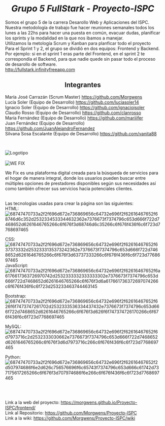<h1 align="center">  <em> Grupo 5 FullStark - Proyecto-ISPC </em></h1>

Somos el grupo 5 de la carrera Desarollo Web y Aplicaciones del ISPC.
Nuestra metodología de trabajo fue hacer reuniones semanales todos los lunes a las 22hs para hacer una puesta en común, evacuar dudas, planificar los sprints y la modalidad en la que nos ibamos a manejar.<br>
Utilizamos la metología Scrum y Kanban para planficar todo el proyecto <br>
Para el Sprint 1 y 2, el grupo se dividió en dos equipos: Frontend y Backend. Por ejemplo: si en el sprint 1 eras parte del Frontend, en el sprint 2 te correspondía el Backend, para que nadie quede sin pasar todo el proceso de desarollo de software. <br>
http://fullstark.infinityfreeapp.com
<br>

<h2 align="center">Integrantes</h2> 

María José Carrazán (Scrum Master) https://github.com/Morgwens <br>
Lucía Soler (Equipo de Desarrollo) https://github.com/luciasoler14 <br>
Ignacio Soler (Equipo de Desarrollo) https://github.com/ignaciojsoler <br>
Claudio Rosso (Equipo de Desarrollo) https://github.com/clanrosso <br>
María Fernández (Equipo de Desarrollo) https://github.com/mariiifer <br>
Juan Fernández (Equipo de Desarrollo) https://github.com/JuanAlejandroFernandez <br>
Silvana Sosa Escalante (Equipo de Desarrollo) https://github.com/vanita88 <br>

<br>



  ![Logotipo](https://user-images.githubusercontent.com/95719903/201943478-996c6cfd-7718-421d-bfac-dd4078a45bf8.png) <br> <br> ![WE FIX](https://user-images.githubusercontent.com/95719903/201942604-d5bf34f1-6289-478e-bb74-5d2e0e8fbf0a.png)



We Fix es una plataforma digital creada para la búsqueda de servicios para el hogar de manera integral, donde los usuarios pueden buscar entre múltiples opciones de prestadores disponibles según sus necesidades así como también ofrecer sus servicios hacia potenciales clientes. <br> <br>


Las tecnologías usadas para crear la página son las siguientes: <br>
HTML:   ![68747470733a2f2f696d672e736869656c64732e696f2f62616467652f68746d6c352d2532334533344632362e7376673f7374796c653d666f722d7468652d6261646765266c6f676f3d68746d6c35266c6f676f436f6c6f723d7768697465](https://user-images.githubusercontent.com/95719903/201946478-9f98b8d5-701a-4637-9879-b346972be2a4.svg)<br>

CSS:  ![68747470733a2f2f696d672e736869656c64732e696f2f62616467652f637373332d2532333135373242362e7376673f7374796c653d666f722d7468652d6261646765266c6f676f3d63737333266c6f676f436f6c6f723d7768697465](https://user-images.githubusercontent.com/95719903/201946747-89710b78-bff7-4573-be5c-2d26306cf720.svg)
 <br>
JavaScript:  ![68747470733a2f2f696d672e736869656c64732e696f2f62616467652f6a6176617363726970742d2532333332333333302e7376673f7374796c653d666f722d7468652d6261646765266c6f676f3d6a617661736372697074266c6f676f436f6c6f723d253233463744463145](https://user-images.githubusercontent.com/95719903/201947030-62ab5488-8802-4ae7-9ce6-df8c0e89501e.svg)<br>

Bootstrap:  ![68747470733a2f2f696d672e736869656c64732e696f2f62616467652f626f6f7473747261702d2532333536334437432e7376673f7374796c653d666f722d7468652d6261646765266c6f676f3d626f6f747374726170266c6f676f436f6c6f723d7768697465](https://user-images.githubusercontent.com/95719903/201947140-0cfcc467-42b8-4c87-81d0-0e272f0f5181.svg)<br>

MySQL: ![68747470733a2f2f696d672e736869656c64732e696f2f62616467652f6d7973716c2d2532333030662e7376673f7374796c653d666f722d7468652d6261646765266c6f676f3d6d7973716c266c6f676f436f6c6f723d7768697465](https://user-images.githubusercontent.com/95719903/201947322-0375cd63-9c32-4b14-8d26-b042ba508cb8.svg) <br>

Python: ![68747470733a2f2f696d672e736869656c64732e696f2f62616467652f2d507974686f6e2d626c756576696f6c65743f7374796c653d666c61742d737175617265266c6f676f3d707974686f6e266c6f676f436f6c6f723d7768697465](https://user-images.githubusercontent.com/95719903/201948028-2e0f58a1-c7ae-4deb-8a2c-2d203718221d.svg) <br>
<br>

<Br> 

Link a la web del proyecto: https://morgwens.github.io/Proyecto-ISPC/frontend/  <br>
Link al Repositorio: https://github.com/Morgwens/Proyecto-ISPC <br>
Link a la wiki: https://github.com/Morgwens/Proyecto-ISPC/wiki 




